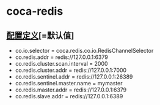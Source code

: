 coca-redis
===============================


## [配置定义](src/main/java/coca/redis/RedisConst.java)[=默认值]
- co.io.selector = coca.redis.co.io.RedisChannelSelector
- co.redis.addr = redis://127.0.0.1:6379
- co.redis.cluster.scan.interval = 2000
- co.redis.cluster.addr = redis://127.0.0.1:7000
- co.redis.sentinel.addr = redis://127.0.0.1:26389
- co.redis.sentinel.master.name = mymaster
- co.redis.master.addr = redis://127.0.0.1:6379
- co.redis.slave.addr = redis://127.0.0.1:6389

